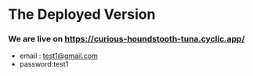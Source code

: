 # The Deployed Version

### We are live on  https://curious-houndstooth-tuna.cyclic.app/


* email : test1@gmail.com
* password:test1
